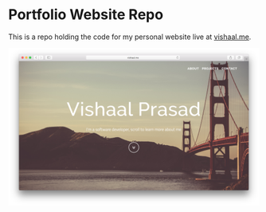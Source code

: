 Portfolio Website Repo
======================

This is a repo holding the code for my personal website live at [vishaal.me](http://vishaal.me).

![](./screenshot.png)
